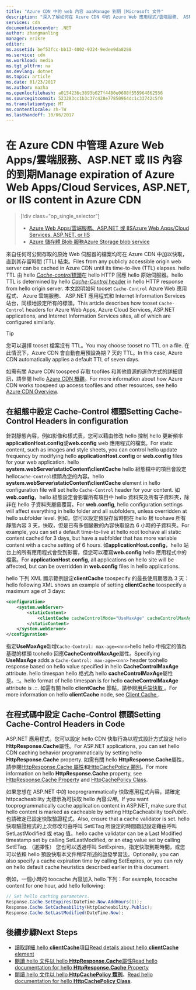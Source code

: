 ```yaml
---
title: "Azure CDN 中的 web 內容 aaaManage 到期 |Microsoft 文件"
description: "深入了解如何在 Azure CDN 中的 Azure Web 應用程式/雲端服務、 ASP.NET 或 IIS 內容 toomanage 到期。"
services: cdn
documentationcenter: .NET
author: zhangmanling
manager: erikre
editor: 
ms.assetid: bef53fcc-bb13-4002-9324-9edee9da8288
ms.service: cdn
ms.workload: media
ms.tgt_pltfrm: na
ms.devlang: dotnet
ms.topic: article
ms.date: 01/23/2017
ms.author: mazha
ms.openlocfilehash: a0154236c3893b627f4480e0688f555964862556
ms.sourcegitcommit: 523283cc1b3c37c428e77850964dc1c33742c5f0
ms.translationtype: MT
ms.contentlocale: zh-TW
ms.lasthandoff: 10/06/2017
---
```

# <a name="manage-expiration-of-azure-web-appscloud-services-aspnet-or-iis-content-in-azure-cdn"></a><span data-ttu-id="52bc5-103">在 Azure CDN 中管理 Azure Web Apps/雲端服務、ASP.NET 或 IIS 內容的到期</span><span class="sxs-lookup"><span data-stu-id="52bc5-103">Manage expiration of Azure Web Apps/Cloud Services, ASP.NET, or IIS content in Azure CDN</span></span>
> [!div class="op_single_selector"]
> * [<span data-ttu-id="52bc5-104">Azure Web Apps/雲端服務、ASP.NET 或 IIS</span><span class="sxs-lookup"><span data-stu-id="52bc5-104">Azure Web Apps/Cloud Services, ASP.NET, or IIS</span></span>](cdn-manage-expiration-of-cloud-service-content.md)
> * [<span data-ttu-id="52bc5-105">Azure 儲存體 Blob 服務</span><span class="sxs-lookup"><span data-stu-id="52bc5-105">Azure Storage blob service</span></span>](cdn-manage-expiration-of-blob-content.md)
> 
> 

<span data-ttu-id="52bc5-106">來自任何可公開存取的原始 Web 伺服器的檔案均可在 Azure CDN 中加以快取，直到其存留時間 (TTL) 結束。</span><span class="sxs-lookup"><span data-stu-id="52bc5-106">Files from any publicly accessible origin web server can be cached in Azure CDN until its time-to-live (TTL) elapses.</span></span>  <span data-ttu-id="52bc5-107">hello TTL 由 hello [ *Cache-control*標頭](http://www.w3.org/Protocols/rfc2616/rfc2616-sec14.html#sec14.9)在 hello HTTP 回應 hello 原始伺服器。</span><span class="sxs-lookup"><span data-stu-id="52bc5-107">hello TTL is determined by hello [*Cache-Control* header](http://www.w3.org/Protocols/rfc2616/rfc2616-sec14.html#sec14.9) in hello HTTP response from hello origin server.</span></span>  <span data-ttu-id="52bc5-108">本文說明如何 tooset `Cache-Control` Azure Web 應用程式、 Azure 雲端服務、 ASP.NET 應用程式和 Internet Information Services 站台，同樣地設定所有的標頭。</span><span class="sxs-lookup"><span data-stu-id="52bc5-108">This article describes how tooset `Cache-Control` headers for Azure Web Apps, Azure Cloud Services, ASP.NET applications, and Internet Information Services sites, all of which are configured similarly.</span></span>

> [!TIP]
> <span data-ttu-id="52bc5-109">您可以選擇 tooset 檔案沒有 TTL。</span><span class="sxs-lookup"><span data-stu-id="52bc5-109">You may choose tooset no TTL on a file.</span></span>  <span data-ttu-id="52bc5-110">在此情況下，Azure CDN 會自動套用預設為期 7 天的 TTL。</span><span class="sxs-lookup"><span data-stu-id="52bc5-110">In this case, Azure CDN automatically applies a default TTL of seven days.</span></span>
> 
> <span data-ttu-id="52bc5-111">如需有關 Azure CDN toospeed 存取 toofiles 和其他資源的運作方式的詳細資訊，請參閱 hello [Azure CDN 概觀](cdn-overview.md)。</span><span class="sxs-lookup"><span data-stu-id="52bc5-111">For more information about how Azure CDN works toospeed up access toofiles and other resources, see hello [Azure CDN Overview](cdn-overview.md).</span></span>
> 
> 

## <a name="setting-cache-control-headers-in-configuration"></a><span data-ttu-id="52bc5-112">在組態中設定 Cache-Control 標頭</span><span class="sxs-lookup"><span data-stu-id="52bc5-112">Setting Cache-Control Headers in configuration</span></span>
<span data-ttu-id="52bc5-113">針對靜態內容，例如影像和樣式表，您可以藉由修改 hello 控制 hello 更新頻率**applicationHost.config**或**web.config** web 應用程式的檔案。</span><span class="sxs-lookup"><span data-stu-id="52bc5-113">For static content, such as images and style sheets, you can control hello update frequency by modifying hello **applicationHost.config** or **web.config** files for your web application.</span></span>  <span data-ttu-id="52bc5-114">hello **system.webServer\staticContent\clientCache** hello 組態檔中的項目會設定 hello`Cache-Control`標頭為您的內容。</span><span class="sxs-lookup"><span data-stu-id="52bc5-114">hello **system.webServer\staticContent\clientCache** element in hello configuration file will set hello `Cache-Control` header for your content.</span></span> <span data-ttu-id="52bc5-115">如**web.config**，hello 組態設定會影響所有項目中 hello 資料夾及所有子資料夾，除非在 hello 子資料夾層級覆寫。</span><span class="sxs-lookup"><span data-stu-id="52bc5-115">For **web.config**, hello configuration settings will affect everything in hello folder and all subfolders, unless overridden at hello subfolder level.</span></span>  <span data-ttu-id="52bc5-116">例如，您可以設定預設存留時間在 hello 根 toohave 所有靜態內容 3 天，快取，但是已有多個變數的內容快取設為 6 小時的子資料夾。</span><span class="sxs-lookup"><span data-stu-id="52bc5-116">For example, you can set a default time-to-live at hello root toohave all static content cached for 3 days, but have a subfolder that has more variable content with a cache setting of 6 hours.</span></span>  <span data-ttu-id="52bc5-117">如**applicationHost.config**，hello 站台上的所有應用程式會受到影響，但您可以覆寫**web.config** hello 應用程式中的檔案。</span><span class="sxs-lookup"><span data-stu-id="52bc5-117">For **applicationHost.config**, all applications on hello site will be affected, but can be overridden in **web.config** files in hello applications.</span></span>

<span data-ttu-id="52bc5-118">hello 下列 XML 顯示範例設定**clientCache** toospecify 的最長使用期限為 3 天：</span><span class="sxs-lookup"><span data-stu-id="52bc5-118">hello following XML shows an example of setting **clientCache** toospecify a maximum age of 3 days:</span></span>  

```xml
<configuration>
    <system.webServer>
        <staticContent>
            <clientCache cacheControlMode="UseMaxAge" cacheControlMaxAge="3.00:00:00" />
        </staticContent>
    </system.webServer>
</configuration>
```

<span data-ttu-id="52bc5-119">指定**UseMaxAge**新增`Cache-Control: max-age=<nnn>`hello hello 中指定的值為基礎的標頭 toohello 回應**CacheControlMaxAge**屬性。</span><span class="sxs-lookup"><span data-stu-id="52bc5-119">Specifying **UseMaxAge** adds a `Cache-Control: max-age=<nnn>` header toohello response based on hello value specified in hello **CacheControlMaxAge** attribute.</span></span> <span data-ttu-id="52bc5-120">hello timespan hello 格式為 hello **cacheControlMaxAge**屬性是<days>。<hours>:<min>:<sec>。</span><span class="sxs-lookup"><span data-stu-id="52bc5-120">hello format of hello timespan is for hello **cacheControlMaxAge** attribute is <days>.<hours>:<min>:<sec>.</span></span> <span data-ttu-id="52bc5-121">如需有關 hello **clientCache**  節點，請參閱[用戶端快取<clientCache> ](http://www.iis.net/ConfigReference/system.webServer/staticContent/clientCache)。</span><span class="sxs-lookup"><span data-stu-id="52bc5-121">For more information on hello **clientCache** node, see [Client Cache <clientCache>](http://www.iis.net/ConfigReference/system.webServer/staticContent/clientCache).</span></span>  

## <a name="setting-cache-control-headers-in-code"></a><span data-ttu-id="52bc5-122">在程式碼中設定 Cache-Control 標頭</span><span class="sxs-lookup"><span data-stu-id="52bc5-122">Setting Cache-Control Headers in Code</span></span>
<span data-ttu-id="52bc5-123">ASP.NET 應用程式，您可以設定 hello CDN 快取行為以程式設計方式設定 hello **HttpResponse.Cache**屬性。</span><span class="sxs-lookup"><span data-stu-id="52bc5-123">For ASP.NET applications, you can set hello CDN caching behavior programmatically by setting hello **HttpResponse.Cache** property.</span></span> <span data-ttu-id="52bc5-124">如需有關 hello **HttpResponse.Cache**屬性，請參閱[HttpResponse.Cache 屬性](http://msdn.microsoft.com/library/system.web.httpresponse.cache.aspx)和[HttpCachePolicy 類別](http://msdn.microsoft.com/library/system.web.httpcachepolicy.aspx)。</span><span class="sxs-lookup"><span data-stu-id="52bc5-124">For more information on hello **HttpResponse.Cache** property, see [HttpResponse.Cache Property](http://msdn.microsoft.com/library/system.web.httpresponse.cache.aspx) and [HttpCachePolicy Class](http://msdn.microsoft.com/library/system.web.httpcachepolicy.aspx).</span></span>  

<span data-ttu-id="52bc5-125">如果您想在 ASP.NET 中的 tooprogrammatically 快取應用程式內容，請確定 httpcacheability 太標示為可快取 hello 內容*公用*。</span><span class="sxs-lookup"><span data-stu-id="52bc5-125">If you want tooprogrammatically cache application content in ASP.NET, make sure that hello content is marked as cacheable by setting HttpCacheability too*Public*.</span></span> <span data-ttu-id="52bc5-126">也請確定已設定快取驗證程式。</span><span class="sxs-lookup"><span data-stu-id="52bc5-126">Also, ensure that a cache validator is set.</span></span> <span data-ttu-id="52bc5-127">hello 快取驗證程式的上次修改可由呼叫 SetETag 所設定的時間戳記設定藉由呼叫 SetLastModified 或 etag 值。</span><span class="sxs-lookup"><span data-stu-id="52bc5-127">hello cache validator can be a Last Modified timestamp set by calling SetLastModified, or an etag value set by calling SetETag.</span></span> <span data-ttu-id="52bc5-128">（選擇性） 您也可以透過呼叫 SetExpires，指定快取到期時間，或您可以依賴 hello 預設快取本文件稍早所述的啟發學習法。</span><span class="sxs-lookup"><span data-stu-id="52bc5-128">Optionally, you can also specify a cache expiration time by calling SetExpires, or you can rely on hello default cache heuristics described earlier in this document.</span></span>  

<span data-ttu-id="52bc5-129">例如，一個小時的 toocache 內容加入 hello 下列：</span><span class="sxs-lookup"><span data-stu-id="52bc5-129">For example, toocache content for one hour, add hello following:</span></span>  

```csharp
// Set hello caching parameters.
Response.Cache.SetExpires(DateTime.Now.AddHours(1));
Response.Cache.SetCacheability(HttpCacheability.Public);
Response.Cache.SetLastModified(DateTime.Now);
```

## <a name="next-steps"></a><span data-ttu-id="52bc5-130">後續步驟</span><span class="sxs-lookup"><span data-stu-id="52bc5-130">Next Steps</span></span>
* [<span data-ttu-id="52bc5-131">讀取詳細 hello **clientCache**項目</span><span class="sxs-lookup"><span data-stu-id="52bc5-131">Read details about hello **clientCache** element</span></span>](http://www.iis.net/ConfigReference/system.webServer/staticContent/clientCache)
* [<span data-ttu-id="52bc5-132">閱讀 hello 文件以 hello **HttpResponse.Cache**屬性</span><span class="sxs-lookup"><span data-stu-id="52bc5-132">Read hello documentation for hello **HttpResponse.Cache** Property</span></span>](http://msdn.microsoft.com/library/system.web.httpresponse.cache.aspx) 
* <span data-ttu-id="52bc5-133">[閱讀 hello 文件以 hello **HttpCachePolicy 類別**](http://msdn.microsoft.com/library/system.web.httpcachepolicy.aspx)。</span><span class="sxs-lookup"><span data-stu-id="52bc5-133">[Read hello documentation for hello **HttpCachePolicy Class**](http://msdn.microsoft.com/library/system.web.httpcachepolicy.aspx).</span></span>  

